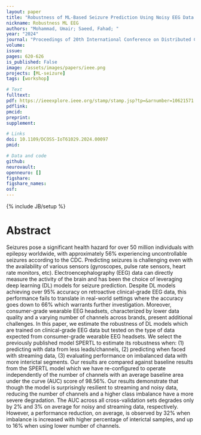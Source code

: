 ```yaml
---
layout: paper
title: "Robustness of ML-Based Seizure Prediction Using Noisy EEG Data From Limited Channels"
nickname: Robustness ML EEG
authors: "Mohammad, Umair; Saeed, Fahad; "
year: "2024"
journal: "Proceedings of 20th International Conference on Distributed Computing in Smart Systems and the Internet of Things (DCOSS-IoT)"
volume: 
issue:
pages: 620-626
is_published: False
image: /assets/images/papers/ieee.png
projects: [ML-seizure]
tags: [workshop]

# Text
fulltext: 
pdf: https://ieeexplore.ieee.org/stamp/stamp.jsp?tp=&arnumber=10621571
pdflink:
pmcid:
preprint: 
supplement:

# Links
doi: 10.1109/DCOSS-IoT61029.2024.00097
pmid:

# Data and code
github: 
neurovault:
openneuro: []
figshare:
figshare_names:
osf:
---
```

{% include JB/setup %}

# Abstract

Seizures pose a significant health hazard for over 50 million individuals with epilepsy worldwide, with approximately 56% experiencing uncontrollable seizures according to the CDC. Predicting seizures is challenging even with the availability of various sensors (gyroscopes, pulse rate sensors, heart rate monitors, etc). Electroencephalography (EEG) data can directly measure the activity of the brain and has been the choice of leveraging deep learning (DL) models for seizure prediction. Despite DL models achieving over 95% accuracy on retroactive clinical-grade EEG data, this performance fails to translate in real-world settings where the accuracy goes down to 66% which warrants further investigation. Moreover, consumer-grade wearable EEG headsets, characterized by lower data quality and a varying number of channels across brands, present additional challenges. In this paper, we estimate the robustness of DL models which are trained on clinical-grade EEG data but tested on the type of data expected from consumer-grade wearable EEG headsets. We select the previously published model SPERTL to estimate its robustness when: (1) predicting with data from less leads/channels, (2) predicting when faced with streaming data, (3) evaluating performance on imbalanced data with more interictal segments. Our results are compared against baseline results from the SPERTL model which we have re-configured to operate independently of the number of channels with an average baseline area under the curve (AUC) score of 98.56%. Our results demonstrate that though the model is surprisingly resilient to streaming and noisy data, reducing the number of channels and a higher class imbalance have a more severe degradation. The AUC across all cross-validation sets degrades only by 2% and 3% on average for noisy and streaming data, respectively. However, a performance reduction, on average, is observed by 32% when imbalance is increased with higher percentage of interictal samples, and up to 16% when using lower number of channels.